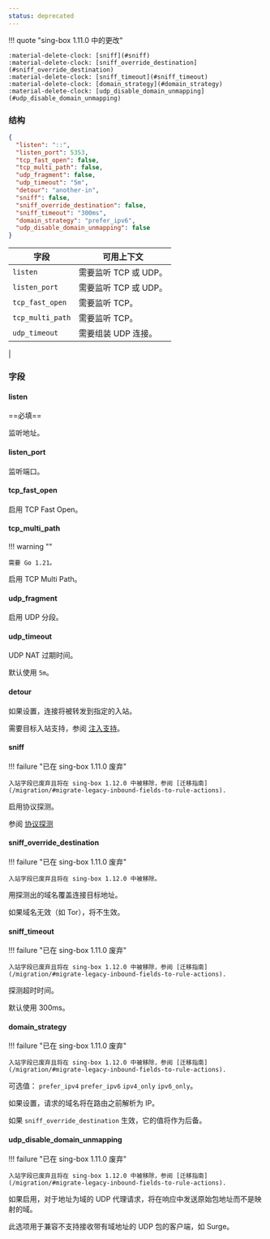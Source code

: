 ```yaml
---
status: deprecated
---
```


!!! quote "sing-box 1.11.0 中的更改"

    :material-delete-clock: [sniff](#sniff)  
    :material-delete-clock: [sniff_override_destination](#sniff_override_destination)  
    :material-delete-clock: [sniff_timeout](#sniff_timeout)  
    :material-delete-clock: [domain_strategy](#domain_strategy)  
    :material-delete-clock: [udp_disable_domain_unmapping](#udp_disable_domain_unmapping)

### 结构

```json
{
  "listen": "::",
  "listen_port": 5353,
  "tcp_fast_open": false,
  "tcp_multi_path": false,
  "udp_fragment": false,
  "udp_timeout": "5m",
  "detour": "another-in",
  "sniff": false,
  "sniff_override_destination": false,
  "sniff_timeout": "300ms",
  "domain_strategy": "prefer_ipv6",
  "udp_disable_domain_unmapping": false
}
```


| 字段               | 可用上下文           |
|------------------|-----------------|
| `listen`         | 需要监听 TCP 或 UDP。 |
| `listen_port`    | 需要监听 TCP 或 UDP。 |
| `tcp_fast_open`  | 需要监听 TCP。       |
| `tcp_multi_path` | 需要监听 TCP。       |
| `udp_timeout`    | 需要组装 UDP 连接。    |
| 

### 字段

#### listen

==必填==

监听地址。

#### listen_port

监听端口。

#### tcp_fast_open

启用 TCP Fast Open。

#### tcp_multi_path

!!! warning ""

    需要 Go 1.21。

启用 TCP Multi Path。

#### udp_fragment

启用 UDP 分段。

#### udp_timeout

UDP NAT 过期时间。

默认使用 `5m`。

#### detour

如果设置，连接将被转发到指定的入站。

需要目标入站支持，参阅 [注入支持](/zh/configuration/inbound/#_3)。

#### sniff

!!! failure "已在 sing-box 1.11.0 废弃"

    入站字段已废弃且将在 sing-box 1.12.0 中被移除，参阅 [迁移指南](/migration/#migrate-legacy-inbound-fields-to-rule-actions).

启用协议探测。

参阅 [协议探测](/zh/configuration/route/sniff/)

#### sniff_override_destination

!!! failure "已在 sing-box 1.11.0 废弃"

    入站字段已废弃且将在 sing-box 1.12.0 中被移除。

用探测出的域名覆盖连接目标地址。

如果域名无效（如 Tor），将不生效。

#### sniff_timeout

!!! failure "已在 sing-box 1.11.0 废弃"

    入站字段已废弃且将在 sing-box 1.12.0 中被移除，参阅 [迁移指南](/migration/#migrate-legacy-inbound-fields-to-rule-actions).

探测超时时间。

默认使用 300ms。

#### domain_strategy

!!! failure "已在 sing-box 1.11.0 废弃"

    入站字段已废弃且将在 sing-box 1.12.0 中被移除，参阅 [迁移指南](/migration/#migrate-legacy-inbound-fields-to-rule-actions).

可选值： `prefer_ipv4` `prefer_ipv6` `ipv4_only` `ipv6_only`。

如果设置，请求的域名将在路由之前解析为 IP。

如果 `sniff_override_destination` 生效，它的值将作为后备。

#### udp_disable_domain_unmapping

!!! failure "已在 sing-box 1.11.0 废弃"

    入站字段已废弃且将在 sing-box 1.12.0 中被移除，参阅 [迁移指南](/migration/#migrate-legacy-inbound-fields-to-rule-actions).

如果启用，对于地址为域的 UDP 代理请求，将在响应中发送原始包地址而不是映射的域。

此选项用于兼容不支持接收带有域地址的 UDP 包的客户端，如 Surge。
